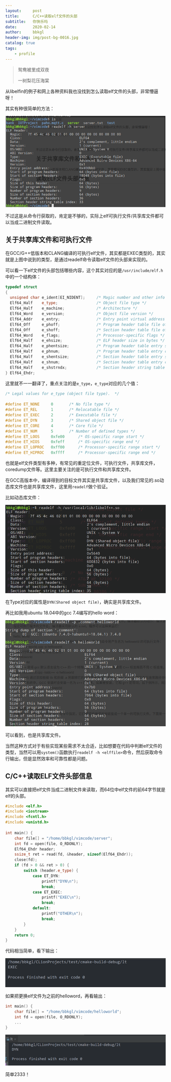```yaml
---
layout:     post
title:      C/C++读取elf文件的头部
subtitle:   你快乐吗
date:       2020-02-14
author:     bbkgl
header-img: img/post-bg-0016.jpg
catalog: true
tags:
    - profile
---
```


>鸳鸯被里成双夜
>
>一树梨花压海棠

从libelfin的例子和网上各种资料我也没找到怎么读取elf文件的头部，非常懵逼呀！

其实有种很简单的方法：

![20200217223025.png](https://raw.githubusercontent.com/bbkglpic/picpic/master/img/20200217223025.png)

不过这是从命令行获取的，肯定是不够的，实际上elf可执行文件/共享库文件都可以当成二进制文件读取。

## 关于共享库文件和可执行文件

在GCC/G++低版本和CLANG编译的可执行elf文件，其实都是EXEC类型的，其实就是上图中说到的类型，是通过readelf命令读取elf文件的头部来实现的。

可以看一下elf文件的头部包括哪些内容，这个其实对应的是`/usr/include/elf.h`中的一个结构体：

```cpp
typedef struct
{
  unsigned char e_ident[EI_NIDENT];     /* Magic number and other info */
  Elf64_Half    e_type;                 /* Object file type */
  Elf64_Half    e_machine;              /* Architecture */
  Elf64_Word    e_version;              /* Object file version */
  Elf64_Addr    e_entry;                /* Entry point virtual address */
  Elf64_Off     e_phoff;                /* Program header table file offset */
  Elf64_Off     e_shoff;                /* Section header table file offset */
  Elf64_Word    e_flags;                /* Processor-specific flags */
  Elf64_Half    e_ehsize;               /* ELF header size in bytes */
  Elf64_Half    e_phentsize;            /* Program header table entry size */
  Elf64_Half    e_phnum;                /* Program header table entry count */
  Elf64_Half    e_shentsize;            /* Section header table entry size */
  Elf64_Half    e_shnum;                /* Section header table entry count */
  Elf64_Half    e_shstrndx;             /* Section header string table index */
} Elf64_Ehdr;
```

这里就不一一翻译了，重点关注的是`e_type`，`e_type`对应的几个值：

```cpp
/* Legal values for e_type (object file type).  */

#define ET_NONE		0		/* No file type */
#define ET_REL		1		/* Relocatable file */
#define ET_EXEC		2		/* Executable file */
#define ET_DYN		3		/* Shared object file */
#define ET_CORE		4		/* Core file */
#define	ET_NUM		5		/* Number of defined types */
#define ET_LOOS		0xfe00		/* OS-specific range start */
#define ET_HIOS		0xfeff		/* OS-specific range end */
#define ET_LOPROC	0xff00		/* Processor-specific range start */
#define ET_HIPROC	0xffff		/* Processor-specific range end */
```

也就是elf文件类型有多种，有常见的重定位文件，可执行文件，共享库文件，coredump文件等。这里主要关注的是可执行文件和共享库文件。

在GCC高版本中，编译得到的目标文件其实是共享库文件，以及我们常见的.so动态库文件也是共享库文件，这里用`readelf`做个验证。

比如动态库文件：

![20200217230453.png](https://raw.githubusercontent.com/bbkglpic/picpic/master/img/20200217230453.png)

在Type对应的属性是`DYN(Shared object file)`，确实是共享库文件。

再比如我用ubuntu 18.04中的gcc 7.4编写的hello word：

![20200218230233.png](https://raw.githubusercontent.com/bbkglpic/picpic/master/img/20200218230233.png)

可以看到，也是共享库文件。

当然这种方式对于有些实现某些需求不太合适，比如想要在代码中判断elf文件的类型，当然可以用`system()`函数执行`readelf -h <elffile>`命令，然后获取命令行输出，但是显然效率和可靠性都是问题。

## C/C++读取ELF文件头部信息

其实可以直接把elf文件当成二进制文件来读取，而64位中elf文件的前64字节就是elf的头部。

```cpp
#include <elf.h>
#include <iostream>
#include <fcntl.h>
#include <unistd.h>

int main() {
    char file[] = "/home/bbkgl/vimcode/server";
    int fd = open(file, O_RDONLY);
    Elf64_Ehdr header;
    ssize_t ret = read(fd, &header, sizeof(Elf64_Ehdr));
    close(fd);
    if (fd > 0 && ret > 0) {
        switch (header.e_type) {
            case ET_DYN:
                printf("DYN\n");
                break;
            case ET_EXEC:
                printf("EXEC\n");
                break;
            default:
                printf("OTHER\n");
                break;
        }
    }
    return 0;
}
```

代码相当简单，看下输出：

![20200218232522.png](https://raw.githubusercontent.com/bbkglpic/picpic/master/img/20200218232522.png)

如果把更换elf文件为之前的helloword，再看输出：

```cpp
int main() {
    char file[] = "/home/bbkgl/vimcode/helloworld";
    int fd = open(file, O_RDONLY);
    ...
}
```

![20200218232710.png](https://raw.githubusercontent.com/bbkglpic/picpic/master/img/20200218232710.png)

简单2333！




